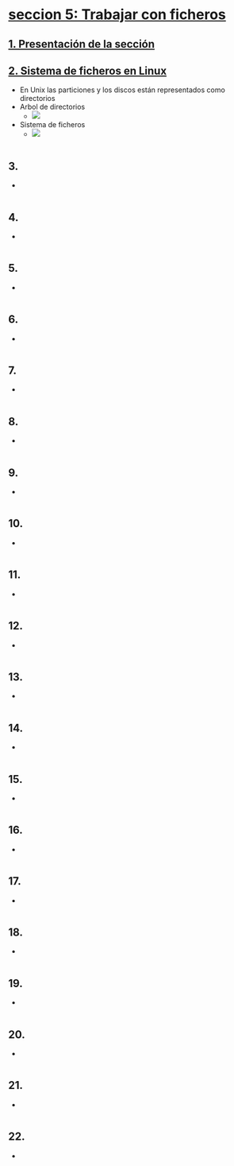 # [seccion 5: Trabajar con ficheros](https://www.udemy.com/course/aprende-linux-desde-cero-hasta-programar-en-shell-script/learn/lecture/13334200#overview)

## [1. Presentación de la sección](https://www.udemy.com/course/aprende-linux-desde-cero-hasta-programar-en-shell-script/learn/lecture/13334200#overview)

## [2. Sistema de ficheros en Linux](https://www.udemy.com/course/aprende-linux-desde-cero-hasta-programar-en-shell-script/learn/lecture/13226334#overview)
- En Unix las particiones y los discos están representados como directorios
- Arbol de directorios
  - ![](https://trello-attachments.s3.amazonaws.com/5da0d7fb764b8b74e4c44bc9/812x479/e4545cc0ecac8c3e1e6a2f12fdac577a/image.png)
- Sistema de ficheros
  - ![](https://trello-attachments.s3.amazonaws.com/5da0d7fb764b8b74e4c44bc9/624x328/5bd645552de9cde0e5507a8ff4b7561a/image.png)
```js
```
## 3.
- 
```js
```
## 4.
- 
```js
```
## 5.
- 
```js
```
## 6.
- 
```js
```
## 7.
- 
```js
```
## 8.
- 
```js
```
## 9.
- 
```js
```
## 10.
- 
```js
```
## 11.
- 
```js
```
## 12.
- 
```js
```
## 13.
- 
```js
```
## 14.
- 
```js
```
## 15.
- 
```js
```
## 16.
- 
```js
```
## 17.
- 
```js
```
## 18.
- 
```js
```
## 19.
- 
```js
```
## 20.
- 
```js
```
## 21.
- 
```js
```
## 22.
- 
```js
```

